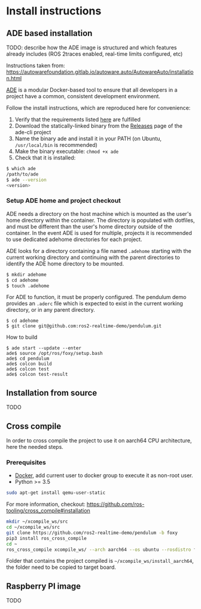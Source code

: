 # Install instructions

## ADE based installation

TODO: describe how the ADE image is structured and which features already includes (ROS 2traces
 enabled, real-time limits configured, etc)  

Instructions taken from: https://autowarefoundation.gitlab.io/autoware.auto/AutowareAuto/installation.html

[ADE](https://ade-cli.readthedocs.io/en/latest/index.html) is a modular Docker-based tool to ensure that all developers in a project have a common,
 consistent development environment.

Follow the install instructions, which are reproduced here for convenience:

1. Verify that the requirements listed
 [here](https://ade-cli.readthedocs.io/en/latest/install.html#requirements) are fulfilled
2. Download the statically-linked binary from the
 [Releases](https://gitlab.com/ApexAI/ade-cli/-/releases) page of the ade-cli project
3. Name the binary ade and install it in your PATH (on Ubuntu, `/usr/local/bin` is recommended)
4. Make the binary executable: `chmod +x ade`
5. Check that it is installed:

```bash
$ which ade
/path/to/ade
$ ade --version
<version>
```

### Setup ADE home and project checkout
ADE needs a directory on the host machine which is mounted as the user's home directory within
 the container. The directory is populated with dotfiles, and must be different than the
  user's home directory outside of the container. In the event ADE is used for multiple,
   projects it is recommended to use dedicated adehome directories for each project.

ADE looks for a directory containing a file named `.adehome` starting with the current
 working directory and continuing with the parent directories to identify the ADE home
  directory to be mounted.

```bash
$ mkdir adehome
$ cd adehome
$ touch .adehome
```

For ADE to function, it must be properly configured. The pendulum demo provides an `.aderc` file
 which is expected to exist in the current working directory, or in any parent directory.

```
$ cd adehome
$ git clone git@github.com:ros2-realtime-demo/pendulum.git
```

How to build
```
$ ade start --update --enter
ade$ source /opt/ros/foxy/setup.bash
ade$ cd pendulum
ade$ colcon build
ade$ colcon test
ade$ colcon test-result
```

## Installation from source

TODO

## Cross compile

In order to cross compile the project to use it on aarch64 CPU architecture, here the needed steps.

### Prerequisites

* [Docker](https://docs.docker.com/engine/install/ubuntu/), add current user to docker group to execute it as non-root user.
* Python >= 3.5

```bash
sudo apt-get install qemu-user-static
```

For more information, checkout: https://github.com/ros-tooling/cross_compile#installation

```bash
mkdir ~/xcompile_ws/src
cd ~/xcompile_ws/src
git clone https://github.com/ros2-realtime-demo/pendulum -b foxy
pip3 install ros_cross_compile
cd ~
ros_cross_compile xcompile_ws/ --arch aarch64 --os ubuntu --rosdistro foxy
```

Folder that contains the project compiled is `~/xcompile_ws/install_aarch64`, the folder need to be copied to target board.


## Raspberry PI image

TODO
